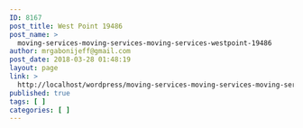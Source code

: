 ```yaml
---
ID: 8167
post_title: West Point 19486
post_name: >
  moving-services-moving-services-moving-services-westpoint-19486
author: mrgabonijeff@gmail.com
post_date: 2018-03-28 01:48:19
layout: page
link: >
  http://localhost/wordpress/moving-services-moving-services-moving-services-westpoint-19486/
published: true
tags: [ ]
categories: [ ]
---
```

